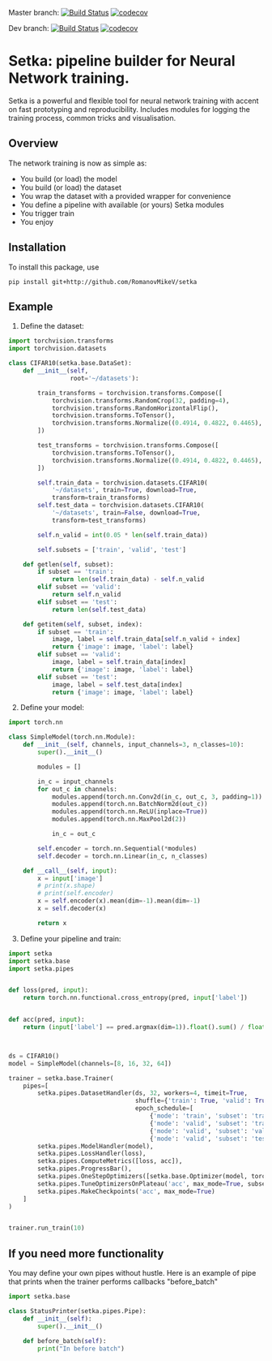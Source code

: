 Master branch:
[![Build Status](https://travis-ci.com/RomanovMikeV/setka.svg?branch=master)](https://travis-ci.com/RomanovMikeV/setka)
[![codecov](https://codecov.io/gh/RomanovMikeV/setka/branch/master/graph/badge.svg)](https://codecov.io/gh/RomanovMikeV/setka)

Dev branch:
[![Build Status](https://travis-ci.com/RomanovMikeV/setka.svg?branch=dev)](https://travis-ci.com/RomanovMikeV/setka)
[![codecov](https://codecov.io/gh/RomanovMikeV/setka/branch/dev/graph/badge.svg)](https://codecov.io/gh/RomanovMikeV/setka)

# Setka: pipeline builder for Neural Network training.

Setka is a powerful and flexible tool for neural network training
with accent on fast prototyping and reproducibility. Includes
modules for logging the training process, common tricks
and visualisation.

## Overview

The network training is now as simple as:

* You build (or load) the model
* You build (or load) the dataset
* You wrap the dataset with a provided wrapper for convenience
* You define a pipeline with available (or yours) Setka modules
* You trigger train
* You enjoy

## Installation

To install this package, use
```
pip install git+http://github.com/RomanovMikeV/setka
```

## Example

1) Define the dataset:
```python
import torchvision.transforms
import torchvision.datasets

class CIFAR10(setka.base.DataSet):
    def __init__(self,
                 root='~/datasets'):

        train_transforms = torchvision.transforms.Compose([
            torchvision.transforms.RandomCrop(32, padding=4),
            torchvision.transforms.RandomHorizontalFlip(),
            torchvision.transforms.ToTensor(),
            torchvision.transforms.Normalize((0.4914, 0.4822, 0.4465), (0.2023, 0.1994, 0.2010)),
        ])

        test_transforms = torchvision.transforms.Compose([
            torchvision.transforms.ToTensor(),
            torchvision.transforms.Normalize((0.4914, 0.4822, 0.4465), (0.2023, 0.1994, 0.2010)),
        ])

        self.train_data = torchvision.datasets.CIFAR10(
            '~/datasets', train=True, download=True,
            transform=train_transforms)
        self.test_data = torchvision.datasets.CIFAR10(
            '~/datasets', train=False, download=True,
            transform=test_transforms)

        self.n_valid = int(0.05 * len(self.train_data))

        self.subsets = ['train', 'valid', 'test']

    def getlen(self, subset):
        if subset == 'train':
            return len(self.train_data) - self.n_valid
        elif subset == 'valid':
            return self.n_valid
        elif subset == 'test':
            return len(self.test_data)

    def getitem(self, subset, index):
        if subset == 'train':
            image, label = self.train_data[self.n_valid + index]
            return {'image': image, 'label': label}
        elif subset == 'valid':
            image, label = self.train_data[index]
            return {'image': image, 'label': label}
        elif subset == 'test':
            image, label = self.test_data[index]
            return {'image': image, 'label': label}

```
2) Define your model:
```python
import torch.nn

class SimpleModel(torch.nn.Module):
    def __init__(self, channels, input_channels=3, n_classes=10):
        super().__init__()

        modules = []

        in_c = input_channels
        for out_c in channels:
            modules.append(torch.nn.Conv2d(in_c, out_c, 3, padding=1))
            modules.append(torch.nn.BatchNorm2d(out_c))
            modules.append(torch.nn.ReLU(inplace=True))
            modules.append(torch.nn.MaxPool2d(2))

            in_c = out_c

        self.encoder = torch.nn.Sequential(*modules)
        self.decoder = torch.nn.Linear(in_c, n_classes)

    def __call__(self, input):
        x = input['image']
        # print(x.shape)
        # print(self.encoder)
        x = self.encoder(x).mean(dim=-1).mean(dim=-1)
        x = self.decoder(x)

        return x
```

3) Define your pipeline and train:
```python
import setka
import setka.base
import setka.pipes


def loss(pred, input):
    return torch.nn.functional.cross_entropy(pred, input['label'])


def acc(pred, input):
    return (input['label'] == pred.argmax(dim=1)).float().sum() / float(pred.size(0))



ds = CIFAR10()
model = SimpleModel(channels=[8, 16, 32, 64])

trainer = setka.base.Trainer(
    pipes=[
        setka.pipes.DatasetHandler(ds, 32, workers=4, timeit=True,
                                   shuffle={'train': True, 'valid': True, 'test': False},
                                   epoch_schedule=[
                                       {'mode': 'train', 'subset': 'train'},
                                       {'mode': 'valid', 'subset': 'train', 'n_iterations': 100},
                                       {'mode': 'valid', 'subset': 'valid'},
                                       {'mode': 'valid', 'subset': 'test'}]),
        setka.pipes.ModelHandler(model),
        setka.pipes.LossHandler(loss),
        setka.pipes.ComputeMetrics([loss, acc]),
        setka.pipes.ProgressBar(),
        setka.pipes.OneStepOptimizers([setka.base.Optimizer(model, torch.optim.Adam, lr=3.0e-2)]),
        setka.pipes.TuneOptimizersOnPlateau('acc', max_mode=True, subset='valid', lr_factor=0.3, reset_optimizer=True),
        setka.pipes.MakeCheckpoints('acc', max_mode=True)
    ]
)


trainer.run_train(10)
```


## If you need more functionality

You may define your own pipes without hustle. Here is an
example of pipe that prints when the trainer performs callbacks 
"before_batch"

```python
import setka.base

class StatusPrinter(setka.pipes.Pipe):
    def __init__(self):
        super().__init__()
    
    def before_batch(self):
        print("In before batch")
```